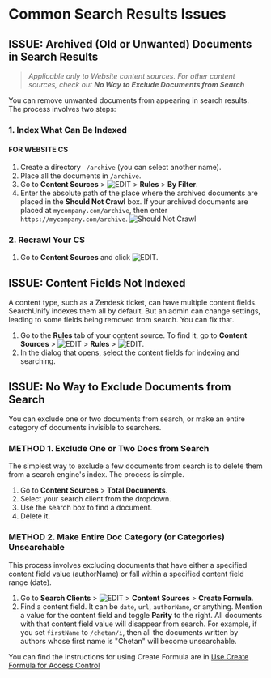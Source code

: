 # Common Search Results Issues

## ISSUE: Archived (Old or Unwanted) Documents in Search Results
> *Applicable only to Website content sources. For other content sources, check out **No Way to Exclude Documents from Search*** 

You can remove unwanted documents from appearing in search results. The process involves two steps:

### 1. Index What Can Be Indexed
#### **FOR WEBSITE CS**
1. Create a directory ``` /archive``` (you can select another name).
2. Place all the documents in ```/archive```.
3. Go to **Content Sources** > ![EDIT](https://docs.searchunify.com/Content/Resources-Mamba20/Images/Icons/edit-tuning.png) > **Rules** > **By Filter**.
4. Enter the absolute path of the place where the archived documents are placed in the **Should Not Crawl** box. If your archived documents are placed at ```mycompany.com/archive```, then enter ```https://mycompany.com/archive```. ![Should Not Crawl](https://i.ibb.co/mhqmKQp/archives.png)   

### 2. Recrawl Your CS
1. Go to **Content Sources** and click ![EDIT](https://docs.searchunify.com/Content/Resources-Mamba20/Images/Icons/recrwal.png). 

## ISSUE: Content Fields Not Indexed
A content type, such as a Zendesk ticket, can have multiple content fields. SearchUnify indexes them all by default. But an admin can change settings, leading to some fields being removed from search. You can fix that.
1. Go to the **Rules** tab of your content source. To find it, go to **Content Sources** > ![EDIT](https://docs.searchunify.com/Content/Resources-Mamba20/Images/Icons/edit-tuning.png) > **Rules** > ![EDIT](https://docs.searchunify.com/Content/Resources-Mamba20/Images/Icons/edit-tuning.png). 
2. In the dialog that opens, select the content fields for indexing and searching.

## ISSUE: No Way to Exclude Documents from Search 
You can exclude one or two documents from search, or make an entire category of documents invisible to searchers.

### METHOD 1. Exclude One or Two Docs from Search
The simplest way to exclude a few documents from search is to delete them from a search engine's index. The process is simple.
1. Go to **Content Sources** > **Total Documents**.
2. Select your search client from the dropdown.
3. Use the search box to find a document. 
4. Delete it. 

### METHOD 2. Make Entire Doc Category (or Categories) Unsearchable
This process involves excluding documents that have either a specified content field value (authorName) or fall within a specified content field range (date).  
1. Go to **Search Clients** > ![EDIT](https://docs.searchunify.com/Content/Resources-Mamba20/Images/Icons/edit-tuning.png) > **Content Sources** > **Create Formula**. 
2. Find a content field. It can be ```date```, ```url```, ```authorName```, or anything. Mention a value for the content field and toggle **Parity** to the right. All documents with that content field value will disappear from search. For example, if you set ```firstName``` to ```/chetan/i```, then all the documents written by authors whose first name is "Chetan" will become unsearchable.

You can find the instructions for using Create Formula are in [Use Create Formula for Access Control](https://docs.searchunify.com/Content/Search-Clients/Create-Formula.htm) 

